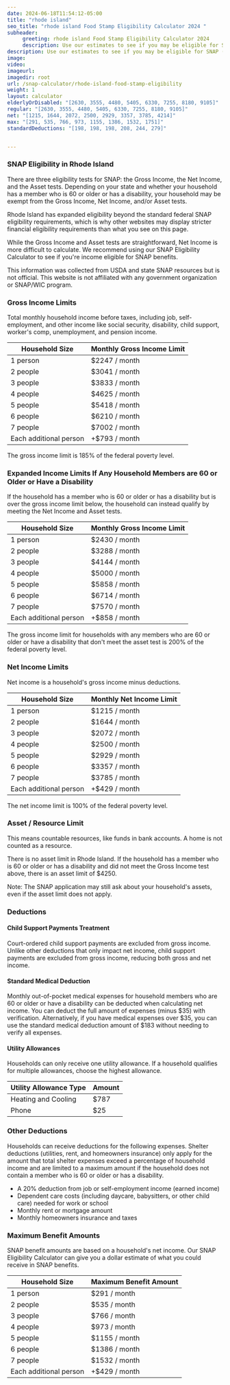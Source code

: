 ```yaml
---
date: 2024-06-18T11:54:12-05:00
title: "rhode island"
seo_title: "rhode island Food Stamp Eligibility Calculator 2024 "
subheader:
     greeting: rhode island Food Stamp Eligibility Calculator 2024
     description: Use our estimates to see if you may be eligible for SNAP (food stamps) and how much in monthly SNAP benefits you might qualify for
description: Use our estimates to see if you may be eligible for SNAP (food stamps) and how much in monthly SNAP benefits you might qualify for
image: 
video: 
imageurl: 
imagedir: root
url: /snap-calculator/rhode-island-food-stamp-eligibility
weight: 1
layout: calculator
elderlyOrDisabled: "[2630, 3555, 4480, 5405, 6330, 7255, 8180, 9105]"
regular: "[2630, 3555, 4480, 5405, 6330, 7255, 8180, 9105]"
net: "[1215, 1644, 2072, 2500, 2929, 3357, 3785, 4214]"
max: "[291, 535, 766, 973, 1155, 1386, 1532, 1751]"
standardDeductions: "[198, 198, 198, 208, 244, 279]"


---
```


### SNAP Eligibility in Rhode Island

There are three eligibility tests for SNAP: the Gross Income, the Net Income, and the Asset tests. Depending on your state and whether your household has a member who is 60 or older or has a disability, your household may be exempt from the Gross Income, Net Income, and/or Asset tests.

Rhode Island has expanded eligibility beyond the standard federal SNAP eligibility requirements, which is why other websites may display stricter financial eligibility requirements than what you see on this page.

While the Gross Income and Asset tests are straightforward, Net Income is more difficult to calculate. We recommend using our SNAP Eligibility Calculator to see if you're income eligible for SNAP benefits.

This information was collected from USDA and state SNAP resources but is not official. This website is not affiliated with any government organization or SNAP/WIC program.

### Gross Income Limits
Total monthly household income before taxes, including job, self-employment, and other income like social security, disability, child support, worker's comp, unemployment, and pension income.

| Household Size      | Monthly Gross Income Limit  |
|---------------------|-----------------------------|
| 1 person            | $2247 / month               |
| 2 people            | $3041 / month               |
| 3 people            | $3833 / month               |
| 4 people            | $4625 / month               |
| 5 people            | $5418 / month               |
| 6 people            | $6210 / month               |
| 7 people            | $7002 / month               |
| Each additional person | +$793 / month           |

The gross income limit is 185% of the federal poverty level.

### Expanded Income Limits If Any Household Members are 60 or Older or Have a Disability
If the household has a member who is 60 or older or has a disability but is over the gross income limit below, the household can instead qualify by meeting the Net Income and Asset tests.

| Household Size      | Monthly Gross Income Limit  |
|---------------------|-----------------------------|
| 1 person            | $2430 / month               |
| 2 people            | $3288 / month               |
| 3 people            | $4144 / month               |
| 4 people            | $5000 / month               |
| 5 people            | $5858 / month               |
| 6 people            | $6714 / month               |
| 7 people            | $7570 / month               |
| Each additional person | +$858 / month           |

The gross income limit for households with any members who are 60 or older or have a disability that don't meet the asset test is 200% of the federal poverty level.

### Net Income Limits
Net income is a household's gross income minus deductions.

| Household Size      | Monthly Net Income Limit    |
|---------------------|-----------------------------|
| 1 person            | $1215 / month               |
| 2 people            | $1644 / month               |
| 3 people            | $2072 / month               |
| 4 people            | $2500 / month               |
| 5 people            | $2929 / month               |
| 6 people            | $3357 / month               |
| 7 people            | $3785 / month               |
| Each additional person | +$429 / month           |

The net income limit is 100% of the federal poverty level.

### Asset / Resource Limit
This means countable resources, like funds in bank accounts. A home is not counted as a resource.

There is no asset limit in Rhode Island. If the household has a member who is 60 or older or has a disability and did not meet the Gross Income test above, there is an asset limit of $4250.

Note: The SNAP application may still ask about your household's assets, even if the asset limit does not apply.

### Deductions
#### Child Support Payments Treatment
Court-ordered child support payments are excluded from gross income. Unlike other deductions that only impact net income, child support payments are excluded from gross income, reducing both gross and net income.

#### Standard Medical Deduction
Monthly out-of-pocket medical expenses for household members who are 60 or older or have a disability can be deducted when calculating net income. You can deduct the full amount of expenses (minus $35) with verification. Alternatively, if you have medical expenses over $35, you can use the standard medical deduction amount of $183 without needing to verify all expenses.

#### Utility Allowances
Households can only receive one utility allowance. If a household qualifies for multiple allowances, choose the highest allowance.

| Utility Allowance Type | Amount                    |
|------------------------|---------------------------|
| Heating and Cooling    | $787                      |
| Phone                  | $25                       |

### Other Deductions
Households can receive deductions for the following expenses. Shelter deductions (utilities, rent, and homeowners insurance) only apply for the amount that total shelter expenses exceed a percentage of household income and are limited to a maximum amount if the household does not contain a member who is 60 or older or has a disability.

- A 20% deduction from job or self-employment income (earned income)
- Dependent care costs (including daycare, babysitters, or other child care) needed for work or school
- Monthly rent or mortgage amount
- Monthly homeowners insurance and taxes

### Maximum Benefit Amounts
SNAP benefit amounts are based on a household's net income. Our SNAP Eligibility Calculator can give you a dollar estimate of what you could receive in SNAP benefits.

| Household Size      | Maximum Benefit Amount      |
|---------------------|-----------------------------|
| 1 person            | $291 / month                |
| 2 people            | $535 / month                |
| 3 people            | $766 / month                |
| 4 people            | $973 / month                |
| 5 people            | $1155 / month               |
| 6 people            | $1386 / month               |
| 7 people            | $1532 / month               |
| Each additional person | +$429 / month           |